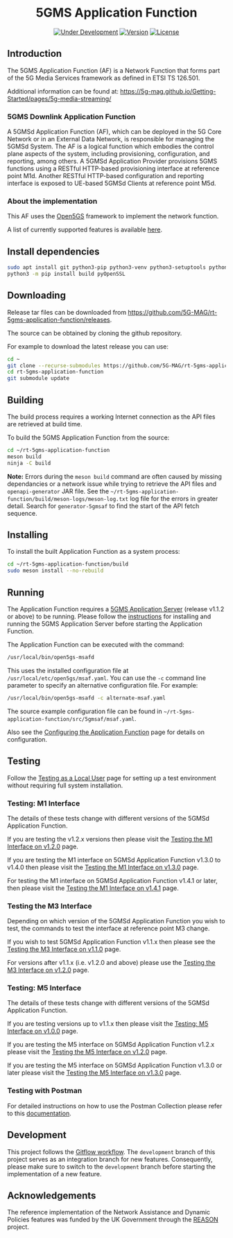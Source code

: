 <h1 align="center">5GMS Application Function</h1>
<p align="center">
  <a href="#"><img src="https://img.shields.io/badge/Status-Under_Development-yellow" alt="Under Development"></a>
  <a href="https://github.com/5G-MAG/rt-5gms-application-function/releases/latest"><img src="https://img.shields.io/github/v/release/5G-MAG/rt-5gms-application-function?label=Version" alt="Version"></a>
  <a href="https://drive.google.com/file/d/1cinCiA778IErENZ3JN52VFW-1ffHpx7Z/view"><img src="https://img.shields.io/badge/License-5G--MAG%20Public%20License%20(v1.0)-blue" alt="License"></a>
</p>

## Introduction

The 5GMS Application Function (AF) is a Network Function that forms part of the 5G Media Services framework as defined in ETSI TS 126.501.

Additional information can be found at: https://5g-mag.github.io/Getting-Started/pages/5g-media-streaming/

### 5GMS Downlink Application Function
A 5GMSd Application Function (AF), which can be deployed in the 5G Core Network or in an External Data Network, is responsible for managing the 5GMSd System. The AF is a logical function which embodies the control plane aspects of the system, including provisioning, configuration, and reporting, among others. A 5GMSd Application Provider provisions 5GMS functions using a RESTful HTTP-based provisioning interface at reference point M1d. Another RESTful HTTP-based configuration and reporting interface is exposed to UE-based 5GMSd Clients at reference point M5d.

### About the implementation

This AF uses the [Open5GS](https://open5gs.org/) framework to implement the network function.

A list of currently supported features is available [here](https://5g-mag.github.io/Getting-Started/pages/5g-media-streaming/usage/application-function/features-af.html).

## Install dependencies

```bash
sudo apt install git python3-pip python3-venv python3-setuptools python3-wheel ninja-build build-essential flex bison git libsctp-dev libgnutls28-dev libgcrypt-dev libssl-dev libidn11-dev libmongoc-dev libbson-dev libyaml-dev libnghttp2-dev libmicrohttpd-dev libcurl4-gnutls-dev libnghttp2-dev libtins-dev libtalloc-dev meson curl wget default-jdk cmake
python3 -m pip install build pyOpenSSL
```

## Downloading

Release tar files can be downloaded from <https://github.com/5G-MAG/rt-5gms-application-function/releases>.

The source can be obtained by cloning the github repository.

For example to download the latest release you can use:

```bash
cd ~
git clone --recurse-submodules https://github.com/5G-MAG/rt-5gms-application-function.git
cd rt-5gms-application-function
git submodule update
```

## Building

The build process requires a working Internet connection as the API files are retrieved at build time.

To build the 5GMS Application Function from the source:

```bash
cd ~/rt-5gms-application-function
meson build
ninja -C build
```

**Note:** Errors during the `meson build` command are often caused by missing dependancies or a network issue while trying to retrieve the API files and `openapi-generator` JAR file. See the `~/rt-5gms-application-function/build/meson-logs/meson-log.txt` log file for the errors in greater detail. Search for `generator-5gmsaf` to find the start of the API fetch sequence.

## Installing

To install the built Application Function as a system process:

```bash
cd ~/rt-5gms-application-function/build
sudo meson install --no-rebuild
```

## Running

The Application Function requires a [5GMS Application Server](https://github.com/5G-MAG/rt-5gms-application-server) (release v1.1.2 or above) to be running. Please follow the [instructions](https://github.com/5G-MAG/rt-5gms-application-server/#readme) for installing and running the 5GMS Application Server before starting the Application Function.

The Application Function can be executed with the command:

```bash
/usr/local/bin/open5gs-msafd
```

This uses the installed configuration file at `/usr/local/etc/open5gs/msaf.yaml`. You can use the `-c` command line parameter to
specify an alternative configuration file. For example:

```bash
/usr/local/bin/open5gs-msafd -c alternate-msaf.yaml
```

The source example configuration file can be found in `~/rt-5gms-application-function/src/5gmsaf/msaf.yaml`.

Also see the [Configuring the Application Function](https://5g-mag.github.io/Getting-Started/pages/5g-media-streaming/usage/application-function/configuration-5GMSAF.html) page for details on configuration.

## Testing

Follow the [Testing as a Local User](https://5g-mag.github.io/Getting-Started/pages/5g-media-streaming/rt-5gms-application-function/testing-local-user.html) page for setting up a test environment without requiring full
system installation.

### Testing: M1 Interface

The details of these tests change with different versions of the 5GMSd Application Function.

If you are testing the v1.2.x versions then please visit the [Testing the M1 Interface on v1.2.0](https://5g-mag.github.io/Getting-Started/pages/5g-media-streaming/usage/application-function/testing-m1-v120.html) page.

If you are testing the M1 interface on 5GMSd Application Function v1.3.0 to v1.4.0 then please visit the
[Testing the M1 Interface on v1.3.0](https://5g-mag.github.io/Getting-Started/pages/5g-media-streaming/usage/application-function/testing-m1-v130.html) page.

For testing the M1 interface on 5GMSd Application Function v1.4.1 or later, then please visit the
[Testing the M1 Interface on v1.4.1](https://5g-mag.github.io/Getting-Started/pages/5g-media-streaming/usage/application-function/testing-m1-v141.html) page.

### Testing the M3 Interface

Depending on which version of the 5GMSd Application Function you wish to test, the commands to test the interface at reference point M3 change.

If you wish to test 5GMSd Application Function v1.1.x then please see the [Testing the M3 Interface on v1.1.0](https://5g-mag.github.io/Getting-Started/pages/5g-media-streaming/usage/application-function/testing-m3-v110.html) page.

For versions after v1.1.x (i.e. v1.2.0 and above) please use the [Testing the M3 Interface on v1.2.0](https://5g-mag.github.io/Getting-Started/pages/5g-media-streaming/usage/application-function/testing-m3-v120.html) page.

### Testing: M5 Interface

The details of these tests change with different versions of the 5GMSd Application Function.

If you are testing versions up to v1.1.x then please visit the [Testing: M5 Interface on v1.0.0](https://5g-mag.github.io/Getting-Started/pages/5g-media-streaming/usage/application-function/testing-m5-v100.html)
page.

If you are testing the M5 interface on 5GMSd Application Function v1.2.x please visit the
[Testing the M5 Interface on v1.2.0](https://5g-mag.github.io/Getting-Started/pages/5g-media-streaming/usage/application-function/testing-m5-v120.html) page.

If you are testing the M5 interface on 5GMSd Application Function v1.3.0 or later please visit the
[Testing the M5 Interface on v1.3.0](https://5g-mag.github.io/Getting-Started/pages/5g-media-streaming/usage/application-function/testing-m5-v130.html) page.

### Testing with Postman

For detailed instructions on how to use the Postman Collection please refer to this [documentation](https://5g-mag.github.io/Getting-Started/pages/5g-media-streaming/usage/application-function/testing-postman.html).

## Development

This project follows
the [Gitflow workflow](https://www.atlassian.com/git/tutorials/comparing-workflows/gitflow-workflow). The
`development` branch of this project serves as an integration branch for new features. Consequently, please make sure to
switch to the `development` branch before starting the implementation of a new feature.

## Acknowledgements

The reference implementation of the Network Assistance and Dynamic Policies features was funded by the UK Government through the [REASON](https://reason-open-networks.ac.uk/) project.
